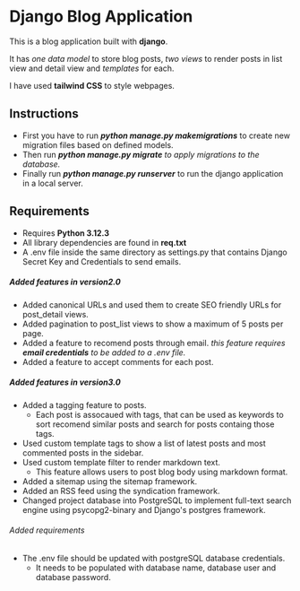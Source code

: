 # Django Blog Application

This is a blog application built with **django**.

It has *one data model* to store blog posts, *two views* to render posts in list view and detail view and *templates* for each.

I have used **tailwind CSS** to style webpages.

## Instructions

- First you have to run ***python manage.py makemigrations*** to create new migration files based on defined models.
- Then run ***python manage.py migrate** to apply migrations to the database.*
- Finally run ***python manage.py runserver*** to run the django application in a local server.

## Requirements

- Requires **Python 3.12.3**
- All library dependencies are found in **req.txt**
- A .env file inside the same directory as settings.py that contains Django Secret Key and Credentials to send emails.

##### Added features in version2.0

- Added canonical URLs and used them to create SEO friendly URLs for post_detail views.
- Added pagination to post_list views to show a maximum of 5 posts per page.
- Added a feature to recomend posts through email. *this feature requires **email credentials** to be added to a .env file.*
- Added a feature to accept comments for each post.

##### Added features in version3.0

- Added a tagging feature to posts.
  - Each post is assocaued with tags, that can be used as keywords to sort recomend similar posts and search for posts containg those tags.
- Used custom template tags to show a list of latest posts and most commented posts in the sidebar.
- Used custom template filter to render markdown text.
  - This feature allows users to post blog body using markdown format.
- Added a sitemap using the sitemap framework.
- Added an RSS feed using the syndication framework.
- Changed project database into PostgreSQL to implement full-text search engine using psycopg2-binary and Django's postgres framework.

###### Added requirements

- The .env file should be updated with postgreSQL database credentials.
  - It needs to be populated with database name, database user and database password.
